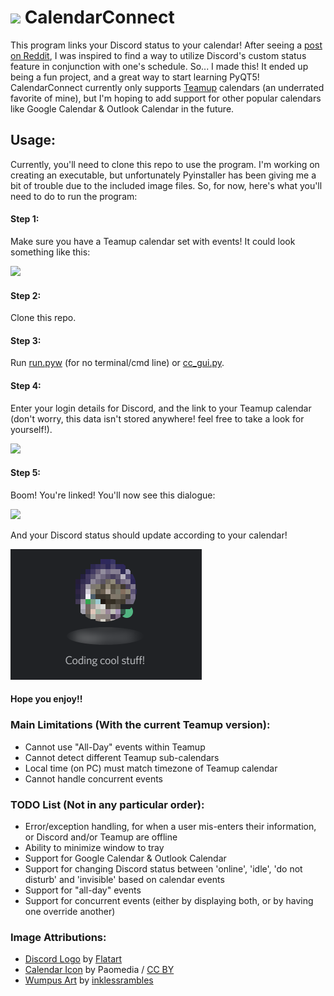 # ![](https://github.com/ethanrasmussen/CalendarConnect/blob/master/art/cc_icon_small.png) CalendarConnect
This program links your Discord status to your calendar! After seeing a [post on Reddit](https://www.reddit.com/r/discordapp/comments/hs0d6l/its_always_bugged_me_that_you_cant_schedule/), I was inspired to find a way to utilize Discord's custom status feature in conjunction with one's schedule. So... I made this! It ended up being a fun project, and a great way to start learning PyQT5! CalendarConnect currently only supports [Teamup](https://www.teamup.com/) calendars (an underrated favorite of mine), but I'm hoping to add support for other popular calendars like Google Calendar & Outlook Calendar in the future.

## Usage:
Currently, you'll need to clone this repo to use the program. I'm working on creating an executable, but unfortunately Pyinstaller has been giving me a bit of trouble due to the included image files. So, for now, here's what you'll need to do to run the program:
#### Step 1:
Make sure you have a Teamup calendar set with events! It could look something like this:

![](https://github.com/ethanrasmussen/CalendarConnect/blob/master/art/cc_demo_4.PNG)
#### Step 2:
Clone this repo.
#### Step 3:
Run [run.pyw](https://github.com/ethanrasmussen/CalendarConnect/blob/master/run.pyw) (for no terminal/cmd line) or [cc_gui.py](https://github.com/ethanrasmussen/CalendarConnect/blob/master/cc_gui.py).
#### Step 4:
Enter your login details for Discord, and the link to your Teamup calendar (don't worry, this data isn't stored anywhere! feel free to take a look for yourself!).

![](https://github.com/ethanrasmussen/CalendarConnect/blob/master/art/cc_demo_1.PNG)
#### Step 5:
Boom! You're linked! You'll now see this dialogue:

![](https://github.com/ethanrasmussen/CalendarConnect/blob/master/art/cc_demo_2.PNG)

And your Discord status should update according to your calendar!

![](https://github.com/ethanrasmussen/CalendarConnect/blob/master/art/cc_demo_3.PNG)
#### Hope you enjoy!!



### Main Limitations (With the current Teamup version):
- Cannot use "All-Day" events within Teamup
- Cannot detect different Teamup sub-calendars
- Local time (on PC) must match timezone of Teamup calendar
- Cannot handle concurrent events

### TODO List (Not in any particular order):
- Error/exception handling, for when a user mis-enters their information, or Discord and/or Teamup are offline
- Ability to minimize window to tray
- Support for Google Calendar & Outlook Calendar
- Support for changing Discord status between 'online', 'idle', 'do not disturb' and 'invisible' based on calendar events
- Support for "all-day" events
- Support for concurrent events (either by displaying both, or by having one override another)

### Image Attributions:
- [Discord Logo](https://www.iconfinder.com/icons/4373196/discord_logo_logos_icon) by [Flatart](https://www.freepik.com/flatart)
- [Calendar Icon](https://www.iconfinder.com/icons/285670/calendar_icon) by Paomedia / [CC BY](https://creativecommons.org/licenses/by/3.0/)
- [Wumpus Art](https://www.deviantart.com/inklessrambles/art/Wumpus-797089963) by [inklessrambles](https://www.deviantart.com/inklessrambles)
